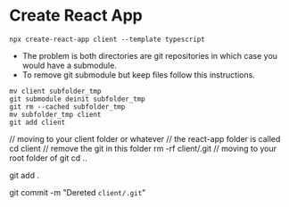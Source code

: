 # Create React App

```
npx create-react-app client --template typescript
```

- The problem is both directories are git repositories in which case you would have a submodule.
- To remove git submodule but keep files follow this instructions.

```
mv client subfolder_tmp
git submodule deinit subfolder_tmp
git rm --cached subfolder_tmp
mv subfolder_tmp client
git add client
```

// moving to your client folder or whatever 
// the react-app folder is called
cd client
// remove the git in this folder
rm -rf client/.git
// moving to your root folder of git
cd ..

git add .

git commit -m "Dereted `client/.git`"